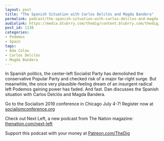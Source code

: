 ```yaml
---
layout: post
title: "The Spanish Situation with Carlos Delclós and Magda Bandera"
permalink: podcast/the-spanish-situation-with-carlos-delclos-and-magda-bandera
audiolink: https://media.blubrry.com/thedig/content.blubrry.com/thedig/The_Dig-EP_204-Spain.mp3
post_id: 1138
categories: 
- Podemos
- Spain
tags: 
- Ada Colau
- Carlos Delclós
- Magda Bandera
---
```


In Spanish politics, the center-left Socialist Party has demolished the conservative Popular Party and checked risk of a major far-right surge. But meanwhile, the once very plausible-feeling dream of an insurgent radical left Podemos gaining power has faded. And fast. Dan discusses the Spanish situation with Carlos Delclós and Magda Bandera.

Go to the Socialism 2019 conference in Chicago July 4-7! Register now at 
[socialismconference.org](https://socialismconference.org)

Check out Next Left, a new podcast from The Nation magazine: 
[thenation.com/next-left](https://thenation.com/next-left)

Support this podcast with your money at 
[Patreon.com/TheDig](https://Patreon.com/TheDig)
